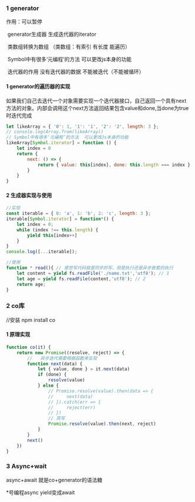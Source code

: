 ### 1 generator

作用：可以暂停 

​           generator生成器 生成迭代器的iterator

​           类数组转换为数组 （类数组：有索引 有长度 能遍历）

​           Symbol中有很多‘元编程’的方法 可以更改js本身的功能

​           迭代器的作用 没有迭代器的数据 不能被迭代（不能被循环）

#### 1 generator的遍历器的实现

如果我们自己去迭代一个对象需要实现一个迭代器接口，自己返回一个具有next方法的对象。内部会调用这个next方法返回结果包含value和done,当done为true时迭代完成

```javascript
let likeArray = { '0': 1, '1': '1', '2': '2', length: 3 };
// console.log(Array.from(likeArray)) 
// Symbol中有很多‘元编程’的方法  可以更改Js本身的功能
likeArray[Symbol.iterator] = function () {
    let index = 0
    return {
        next: () => {
            return { value: this[index], done: this.length === index }
        }
    }
}
```

#### 2 生成器实现与使用

```javascript
//实现
const iterable = { 0: 'a', 1: 'b', 2: 'c', length: 3 };
iterable[Symbol.iterator] = function*() {
    let index = 0;
    while (index !== this.length) {
        yield this[index++]
    }
}
console.log([...iterable]);
```

```javascript
//使用
function * read(){ // 感觉写代码就是同步的写，但是执行还是异步嵌套的执行
    let content = yield fs.readFile('./name.txt','utf8'); // 1
    let age = yield fs.readFile(content,'utf8'); // 2
    return age;
}
```

### 2 co库

//安装 npm install co

#### 1 原理实现

```javascript
function co(it) {
    return new Promise((resolve, reject) => {
        //   异步迭代需要根据函数来实现
        function next(data) {
            let { value, done } = it.next(data)
            if (done) {
                resolve(value)
            } else {
                // Promise.resolve(value).then(data => {
                //     next(data)
                // }).catch(err => {
                //     reject(err)
                // })
                // 简写
                Promise.resolve(value).then(next, reject)
            }
        }
        next()
    })
}
```

### 3 Async+wait

async+await 就是co+generator的语法糖

*号编程async  yield变成await